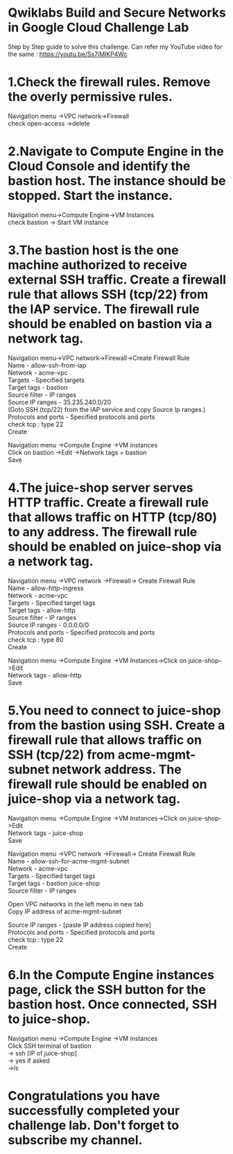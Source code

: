 # Qwiklabs Build and Secure Networks in Google Cloud Challenge Lab
Step by Step guide to solve this challenge. Can refer my YouTube video for the same : https://youtu.be/Ss7iMlKP4Wc


# 1.Check the firewall rules. Remove the overly permissive rules.

Navigation menu ->VPC network->Firewall              
check open-access ->delete                     

# 2.Navigate to Compute Engine in the Cloud Console and identify the bastion host. The instance should be stopped. Start the instance.

Navigation menu->Compute Engine->VM Instances               
check bastion -> Start VM instance                     

# 3.The bastion host is the one machine authorized to receive external SSH traffic. Create a firewall rule that allows SSH (tcp/22) from the IAP service. The firewall rule should be enabled on bastion via a network tag.

Navigation menu->VPC network->Firewall->Create Firewall Rule               
Name - allow-ssh-from-iap             
Network - acme-vpc                   
Targets - Specified targets             
Target tags - bastion             
Source filter - IP ranges            
Source IP ranges - 35.235.240.0/20                                    
(Goto SSH (tcp/22) from the IAP service and copy Source Ip ranges.)                      
Protocols and ports - Specified protocols and ports                       
check tcp : type 22                     
Create                    

Navigation menu ->Compute Engine ->VM instances                         
Click on bastion ->Edit ->Network tags = bastion                               
Save                

# 4.The juice-shop server serves HTTP traffic. Create a firewall rule that allows traffic on HTTP (tcp/80) to any address. The firewall rule should be enabled on juice-shop via a network tag.
 
Navigation menu ->VPC network ->Firewall-> Create Firewall Rule                          
Name - allow-http-ingress         
Network - acme-vpc                
Targets - Specified target tags               
Target tags - allow-http             
Source filter - IP ranges             
Source IP ranges - 0.0.0.0/0                 
Protocols and ports - Specified protocols and ports                        
check tcp : type 80                 
Create               

Navigation menu ->Compute Engine ->VM Instances->Click on juice-shop->Edit                    
Network tags - allow-http             
Save                  

# 5.You need to connect to juice-shop from the bastion using SSH. Create a firewall rule that allows traffic on SSH (tcp/22) from acme-mgmt-subnet network address. The firewall rule should be enabled on juice-shop via a network tag.

Navigation menu ->Compute Engine ->VM Instances->Click on juice-shop->Edit              
Network tags - juice-shop             
Save               

Navigation menu ->VPC network ->Firewall-> Create Firewall Rule                    
Name - allow-ssh-for-acme-mgmt-subnet                  
Network - acme-vpc                    
Targets - Specified target tags                 
Target tags - bastion juice-shop                  
Source filter - IP ranges                         

Open VPC networks in the left menu  in new tab                        
Copy IP address of acme-mgmt-subnet                           

Source IP ranges - [paste IP address copied here]                   
Protocols and ports - Specified protocols and ports                      
check tcp : type 22                        
Create          

# 6.In the Compute Engine instances page, click the SSH button for the bastion host. Once connected, SSH to juice-shop.
Navigation menu ->Compute Engine ->VM instances                
Click SSH terminal of bastion            
-> ssh [IP of juice-shop]                  
-> yes if asked                       
->ls    

# Congratulations you have successfully completed your challenge lab. Don't forget to subscribe my channel.



